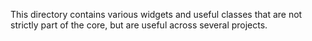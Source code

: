 This directory contains various widgets and useful classes
that are not strictly part of the core, but are useful across
several projects.
